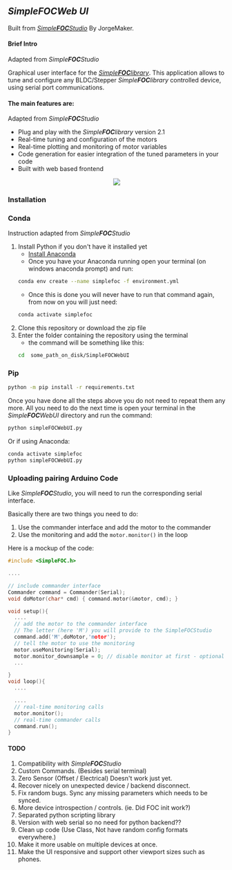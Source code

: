 ## *Simple**FOC**Web UI*

Built from [*Simple**FOC**Studio*](https://github.com/JorgeMaker/SimpleFOCStudio) By JorgeMaker.


#### Brief Intro

Adapted from *Simple**FOC**Studio*

Graphical user interface for the [*Simple**FOC**library*](https://github.com/simplefoc). This application allows to tune and configure any BLDC/Stepper *Simple**FOC**library* controlled device, using serial port communications.

#### The main features are:

Adapted from *Simple**FOC**Studio*

- Plug and play with the *Simple**FOC**library* version 2.1
- Real-time tuning and configuration of the motors
- Real-time plotting and monitoring of motor variables
- Code generation for easier integration of the tuned parameters in your code
- Built with web based frontend

<p align="center">
  <img  src="./DOC/new_gif.gif">
</p>

### Installation

### Conda

Instruction adapted from *Simple**FOC**Studio*
1. Install Python if you don't have it installed yet
    - [Install Anaconda](https://docs.anaconda.com/anaconda/install/)
    - Once you have your Anaconda running open your terminal (on windows anaconda prompt) and run:
    ```sh
    conda env create --name simplefoc -f environment.yml
    ```
    - Once this is done you will never have to run that command again, from now on you will just need:
    ```sh
    conda activate simplefoc
    ```
2. Clone this repository or download the zip file
3. Enter the folder containing the repository using the terminal
    -  the command will be something like this:
    ```sh
    cd  some_path_on_disk/SimpleFOCWebUI
    ```

### Pip
  ```sh
  python -m pip install -r requirements.txt
  ```

Once you have done all the steps above you do not need to repeat them any more. All you need to do the next time is open your terminal in the *Simple**FOC**WebUI* directory and run the command:
```sh
python simpleFOCWebUI.py
```
Or if using Anaconda:
```sh   
conda activate simplefoc
python simpleFOCWebUI.py
```

### Uploading pairing Arduino Code


Like *Simple**FOC**Studio*, you will need to run the corresponding serial interface.

Basically there are two things you need to do:
1. Use the commander interface and add the motor to the commander
2. Use the monitoring and add the `motor.monitor()` in the loop

Here is a mockup of the code:

```cpp
#include <SimpleFOC.h>

....

// include commander interface
Commander command = Commander(Serial);
void doMotor(char* cmd) { command.motor(&motor, cmd); }

void setup(){
  ....
  // add the motor to the commander interface
  // The letter (here 'M') you will provide to the SimpleFOCStudio
  command.add('M',doMotor,'motor');
  // tell the motor to use the monitoring
  motor.useMonitoring(Serial);
  motor.monitor_downsample = 0; // disable monitor at first - optional
  ...

}
void loop(){
  ....

  ....
  // real-time monitoring calls
  motor.monitor();
  // real-time commander calls
  command.run();
}
```


#### TODO 

1. Compatibility with *Simple**FOC**Studio*
2. Custom Commands. (Besides serial terminal)
3. Zero Sensor (Offset / Electrical) Doesn't work just yet.
4. Recover nicely on unexpected device / backend disconnect.
5. Fix random bugs. Sync any missing parameters which needs to be synced.
6. More device introspection / controls. (ie. Did FOC init work?)
7. Separated python scripting library
8. Version with web serial so no need for python backend??
9. Clean up code (Use Class, Not have random config formats everywhere.)
10. Make it more usable on multiple devices at once.
11. Make the UI responsive and support other viewport sizes such as phones.
